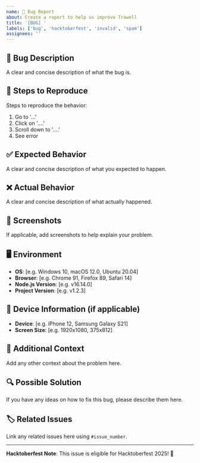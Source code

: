 ```yaml
---
name: 🐛 Bug Report
about: Create a report to help us improve Trawell
title: '[BUG] '
labels: ['bug', 'hacktoberfest', 'invalid', 'spam']
assignees: ''
---
```


## 🐛 Bug Description
A clear and concise description of what the bug is.

## 🔄 Steps to Reproduce
Steps to reproduce the behavior:
1. Go to '...'
2. Click on '....'
3. Scroll down to '....'
4. See error

## ✅ Expected Behavior
A clear and concise description of what you expected to happen.

## ❌ Actual Behavior
A clear and concise description of what actually happened.

## 📸 Screenshots
If applicable, add screenshots to help explain your problem.

## 🖥️ Environment
- **OS**: [e.g. Windows 10, macOS 12.0, Ubuntu 20.04]
- **Browser**: [e.g. Chrome 91, Firefox 89, Safari 14]
- **Node.js Version**: [e.g. v16.14.0]
- **Project Version**: [e.g. v1.2.3]

## 📱 Device Information (if applicable)
- **Device**: [e.g. iPhone 12, Samsung Galaxy S21]
- **Screen Size**: [e.g. 1920x1080, 375x812]

## 📝 Additional Context
Add any other context about the problem here.

## 🔍 Possible Solution
If you have any ideas on how to fix this bug, please describe them here.

## 🏷️ Related Issues
Link any related issues here using `#issue_number`.

---

**Hacktoberfest Note**: This issue is eligible for Hacktoberfest 2025! 🎉
